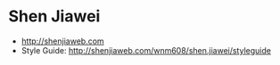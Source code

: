 # Shen Jiawei

- http://shenjiaweb.com
- Style Guide: http://shenjiaweb.com/wnm608/shen.jiawei/styleguide